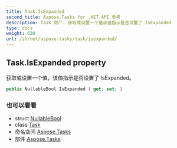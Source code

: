 ```yaml
---
title: Task.IsExpanded
second_title: Aspose.Tasks for .NET API 参考
description: Task 财产. 获取或设置一个值该值指示是否设置了 IsExpanded
type: docs
weight: 630
url: /zh/net/aspose.tasks/task/isexpanded/
---
```

## Task.IsExpanded property

获取或设置一个值，该值指示是否设置了 IsExpanded。

```csharp
public NullableBool IsExpanded { get; set; }
```

### 也可以看看

* struct [NullableBool](../../nullablebool/)
* class [Task](../)
* 命名空间 [Aspose.Tasks](../../task/)
* 部件 [Aspose.Tasks](../../../)


